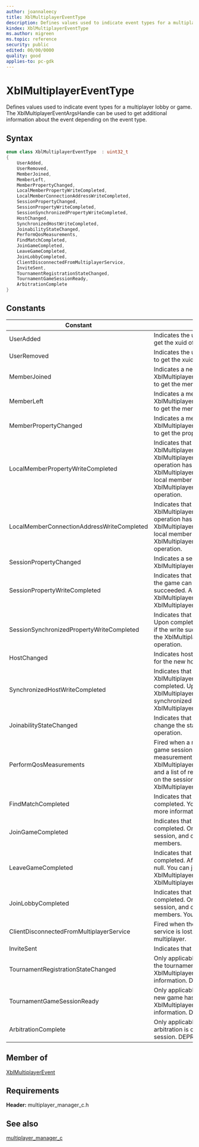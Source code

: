 ```yaml
---
author: joannaleecy
title: XblMultiplayerEventType
description: Defines values used to indicate event types for a multiplayer lobby or game. The XblMultiplayerEventArgsHandle can be used to get additional information about the event depending on the event type.
kindex: XblMultiplayerEventType
ms.author: migreen
ms.topic: reference
security: public
edited: 00/00/0000
quality: good
applies-to: pc-gdk
---
```


# XblMultiplayerEventType  

Defines values used to indicate event types for a multiplayer lobby or game. The XblMultiplayerEventArgsHandle can be used to get additional information about the event depending on the event type.    

## Syntax  
  
```cpp
enum class XblMultiplayerEventType  : uint32_t  
{  
    UserAdded,  
    UserRemoved,  
    MemberJoined,  
    MemberLeft,  
    MemberPropertyChanged,  
    LocalMemberPropertyWriteCompleted,  
    LocalMemberConnectionAddressWriteCompleted,  
    SessionPropertyChanged,  
    SessionPropertyWriteCompleted,  
    SessionSynchronizedPropertyWriteCompleted,  
    HostChanged,  
    SynchronizedHostWriteCompleted,  
    JoinabilityStateChanged,  
    PerformQosMeasurements,  
    FindMatchCompleted,  
    JoinGameCompleted,  
    LeaveGameCompleted,  
    JoinLobbyCompleted,  
    ClientDisconnectedFromMultiplayerService,  
    InviteSent,  
    TournamentRegistrationStateChanged,  
    TournamentGameSessionReady,  
    ArbitrationComplete  
}  
```  
  
## Constants  
  
| Constant | Description |
| --- | --- |
| UserAdded | Indicates the user was added. You can call XblMultiplayerEventArgsXuid to get the xuid of the added user. |  
| UserRemoved | Indicates the user was removed. You can call XblMultiplayerEventArgsXuid to get the xuid of the added user. |  
| MemberJoined | Indicates a new member has joined the session. You can call XblMultiplayerEventArgsMembersCount, XblMultiplayerEventArgsMembers to get the members who joined. |  
| MemberLeft | Indicates a member has left the session. You can call XblMultiplayerEventArgsMembersCount, XblMultiplayerEventArgsMembers to get the members who left. |  
| MemberPropertyChanged | Indicates a member property has changed. You can call XblMultiplayerEventArgsMember, XblMultiplayerEventArgsPropertiesJson to get the properties that changed and the member. |  
| LocalMemberPropertyWriteCompleted | Indicates that the XblMultiplayerManagerLobbySessionSetLocalMemberProperties() or XblMultiplayerManagerLobbySessionDeleteLocalMemberProperties() operation has completed. Upon completion, the game can view the XblMultiplayerEvent::Result to see if the write succeeded. A game can write local member properties by calling the XblMultiplayerManagerLobbySessionSetLocalMemberProperties() operation. |  
| LocalMemberConnectionAddressWriteCompleted | Indicates that the XblMultiplayerManagerLobbySessionSetLocalMemberConnectionAddress() operation has completed. Upon completion, the game can view the XblMultiplayerEvent::Result to see if the write succeeded. A game can write local member properties by calling the XblMultiplayerManagerLobbySessionSetLocalMemberConnectionAddress() operation. |  
| SessionPropertyChanged | Indicates a session (lobby or game) property has changed. You can call XblMultiplayerEventArgsPropertiesJson for the changed properties. |  
| SessionPropertyWriteCompleted | Indicates that the set property operation has completed. Upon completion, the game can view the XblMultiplayerEvent::Result to see if the write succeeded. A game can write synchronized properties by calling the XblMultiplayerManagerLobbySessionSetProperties() or XblMultiplayerManagerGameSessionSetProperties() operation. |  
| SessionSynchronizedPropertyWriteCompleted | Indicates that the set synchronized property operation has completed. Upon completion, the game can view the XblMultiplayerEvent::Result to see if the write succeeded. A game can write synchronized properties by calling the XblMultiplayerManagerGameSessionSetSynchronizedProperties() operation. |  
| HostChanged | Indicates host has changed. You can call XblMultiplayerEventArgsMember for the new host. |  
| SynchronizedHostWriteCompleted | Indicates that the XblMultiplayerManagerLobbySessionSetSynchronizedHost() operation has completed. Upon completion, the game can view the XblMultiplayerEvent::Result to see if the write succeeded. A game can write synchronized host by calling the XblMultiplayerManagerLobbySessionSetSynchronizedHost() operation. |  
| JoinabilityStateChanged | Indicates that the XblMultiplayerJoinability value has changed. A game can change the state by calling the XblMultiplayerManagerSetJoinability() operation. |  
| PerformQosMeasurements | Fired when a match has been found, and the client has joined the target game session. When this event occurs, title should provide QOS measurement results (via XblMultiplayerSessionCurrentUserSetQosMeasurements) between itself and a list of remote clients. Note: If your title does not require QoS (based on the session template), this event will not be triggered. You can call XblMultiplayerEventArgsPerformQoSMeasurements for the measurements. |  
| FindMatchCompleted | Indicates that the XblMultiplayerManagerFindMatch() operation has completed. You can call XblMultiplayerEventArgsFindMatchCompleted for more information. |  
| JoinGameCompleted | Indicates that the XblMultiplayerManagerJoinGame() operation has completed. Once the join succeeds, the member is now part of the game session, and can use data in the session to connect to other game members. |  
| LeaveGameCompleted | Indicates that the XblMultiplayerManagerLeaveGame() operation has completed. After receiving this event, the game session object will be set to null. You can join another game by calling XblMultiplayerManagerJoinGame() or XblMultiplayerManagerJoinGameFromLobby(). |  
| JoinLobbyCompleted | Indicates that the [XblMultiplayerManagerJoinLobby](../functions/xblmultiplayermanagerjoinlobby.md) operation has completed. Once the join succeeds, the member is now part of the lobby session, and can use data in the session to connect to other lobby members. You can call XblMultiplayerEventArgsXuid for the xuid. |  
| ClientDisconnectedFromMultiplayerService | Fired when the title's connection to MPSD using the real-time activity service is lost. When this event occurs, the title should shut down the multiplayer. |  
| InviteSent | Indicates that the invite API operation has been completed. |  
| TournamentRegistrationStateChanged | Only applicable if you are using Xbox Live Tournaments. Triggered when the tournament's team registration state changes. You can call XblMultiplayerEventArgsTournamentRegistrationStateChanged for more information. DEPRECATED. It will be removed in a future release |  
| TournamentGameSessionReady | Only applicable if you are using Xbox Live Tournaments. Triggered when a new game has been scheduled. You can call XblMultiplayerEventArgsTournamentGameSessionReady for more information. DEPRECATED. It will be removed in a future release |  
| ArbitrationComplete | Only applicable if you are using Xbox Live Tournaments. Triggered when arbitration is complete and game results have been written to the game session. DEPRECATED. It will be removed in a future release |  
  
## Member of  
  
[XblMultiplayerEvent](../structs/xblmultiplayerevent.md)  
  
## Requirements  
  
**Header:** multiplayer_manager_c.h
  
## See also  
[multiplayer_manager_c](../multiplayer_manager_c_members.md)  
  
  